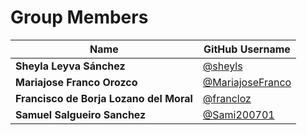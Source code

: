 # Group Members

| Name                                      | GitHub Username                                      |
|-------------------------------------------|------------------------------------------------------|
| **Sheyla Leyva Sánchez**                  | [@sheyls](https://github.com/sheyls)                 |
| **Mariajose Franco Orozco**               | [@MariajoseFranco](https://github.com/MariajoseFranco)|
| **Francisco de Borja Lozano del Moral**   | [@francloz](https://github.com/francloz)             |
| **Samuel Salgueiro Sanchez**              | [@Sami200701](https://github.com/Sami200701)         |
